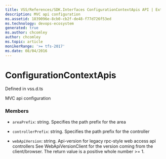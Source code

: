 ```yaml
---
title: VSS/References/SDK.Interfaces ConfigurationContextApis API | Extensions for Azure DevOps Services
description: MVC api configuration
ms.assetid: 1839096e-8cb0-cb2f-de48-f77d726f53ed
ms.technology: devops-ecosystem
generated: true
ms.author: chcomley
author: chcomley
ms.topic: article
monikerRange: '>= tfs-2017'
ms.date: 08/04/2016
---
```


# ConfigurationContextApis

Defined in vss.d.ts

MVC api configuration

### Members

- `areaPrefix`: string. Specifies the path prefix for the area

- `controllerPrefix`: string. Specifies the path prefix for the controller

- `webApiVersion`: string. Api-version for legacy rpc-style web access api controllers See WebApiVersionClient for the version coming from the client/browser. The return value is a positive whole number &gt;= 1.
